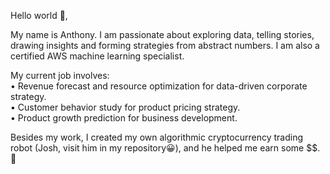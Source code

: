Hello world 👋,

My name is Anthony. I am passionate about exploring data, telling stories, drawing insights and forming strategies from abstract numbers. I am also a certified AWS machine learning specialist. 

My current job involves:<br/> 
• Revenue forecast and resource optimization for data-driven corporate strategy.<br/> 
• Customer behavior study for product pricing strategy.<br/> 
• Product growth prediction for business development.<br/>

Besides my work, I created my own algorithmic cryptocurrency trading robot (Josh, visit him in my repository😀), and he helped me earn some $$. 🤖



